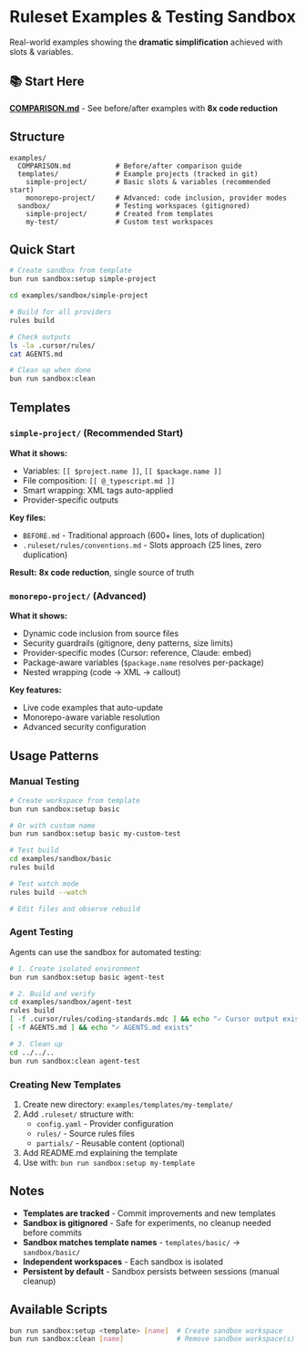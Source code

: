 # Ruleset Examples & Testing Sandbox

Real-world examples showing the **dramatic simplification** achieved with slots & variables.

## 📚 Start Here

**[COMPARISON.md](./COMPARISON.md)** - See before/after examples with **8x code reduction**

## Structure

```
examples/
  COMPARISON.md           # Before/after comparison guide
  templates/              # Example projects (tracked in git)
    simple-project/       # Basic slots & variables (recommended start)
    monorepo-project/     # Advanced: code inclusion, provider modes
  sandbox/                # Testing workspaces (gitignored)
    simple-project/       # Created from templates
    my-test/              # Custom test workspaces
```

## Quick Start

```bash
# Create sandbox from template
bun run sandbox:setup simple-project

cd examples/sandbox/simple-project

# Build for all providers
rules build

# Check outputs
ls -la .cursor/rules/
cat AGENTS.md

# Clean up when done
bun run sandbox:clean
```

## Templates

### `simple-project/` (Recommended Start)

**What it shows:**
- Variables: `[[ $project.name ]]`, `[[ $package.name ]]`
- File composition: `[[ @_typescript.md ]]`
- Smart wrapping: XML tags auto-applied
- Provider-specific outputs

**Key files:**
- `BEFORE.md` - Traditional approach (600+ lines, lots of duplication)
- `.ruleset/rules/conventions.md` - Slots approach (25 lines, zero duplication)

**Result:** **8x code reduction**, single source of truth

### `monorepo-project/` (Advanced)

**What it shows:**
- Dynamic code inclusion from source files
- Security guardrails (gitignore, deny patterns, size limits)
- Provider-specific modes (Cursor: reference, Claude: embed)
- Package-aware variables (`$package.name` resolves per-package)
- Nested wrapping (code → XML → callout)

**Key features:**
- Live code examples that auto-update
- Monorepo-aware variable resolution
- Advanced security configuration

## Usage Patterns

### Manual Testing
```bash
# Create workspace from template
bun run sandbox:setup basic

# Or with custom name
bun run sandbox:setup basic my-custom-test

# Test build
cd examples/sandbox/basic
rules build

# Test watch mode
rules build --watch

# Edit files and observe rebuild
```

### Agent Testing
Agents can use the sandbox for automated testing:

```bash
# 1. Create isolated environment
bun run sandbox:setup basic agent-test

# 2. Build and verify
cd examples/sandbox/agent-test
rules build
[ -f .cursor/rules/coding-standards.mdc ] && echo "✓ Cursor output exists"
[ -f AGENTS.md ] && echo "✓ AGENTS.md exists"

# 3. Clean up
cd ../../..
bun run sandbox:clean agent-test
```

### Creating New Templates

1. Create new directory: `examples/templates/my-template/`
2. Add `.ruleset/` structure with:
   - `config.yaml` - Provider configuration
   - `rules/` - Source rules files
   - `partials/` - Reusable content (optional)
3. Add README.md explaining the template
4. Use with: `bun run sandbox:setup my-template`

## Notes

- **Templates are tracked** - Commit improvements and new templates
- **Sandbox is gitignored** - Safe for experiments, no cleanup needed before commits
- **Sandbox matches template names** - `templates/basic/` → `sandbox/basic/`
- **Independent workspaces** - Each sandbox is isolated
- **Persistent by default** - Sandbox persists between sessions (manual cleanup)

## Available Scripts

```bash
bun run sandbox:setup <template> [name]  # Create sandbox workspace
bun run sandbox:clean [name]             # Remove sandbox workspace(s)
```